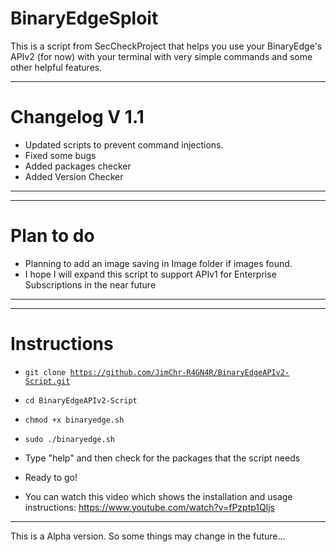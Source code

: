 # BinaryEdgeSploit

This is a script from SecCheckProject that helps you use your BinaryEdge's APIv2 (for now) with your terminal with very simple commands and some other helpful features.

------------------------------------------------
# Changelog V 1.1
- Updated scripts to prevent command injections.
- Fixed some bugs
- Added packages checker
- Added Version Checker
------------------------------------------------

------------------------------------------------
# Plan to do
- Planning to add an image saving in Image folder if images found.
- I hope I will expand this script to support APIv1 for Enterprise Subscriptions in the near future
------------------------------------------------

------------------------------------------------
# Instructions
- <code>git clone https://github.com/JimChr-R4GN4R/BinaryEdgeAPIv2-Script.git</code>
- <code>cd BinaryEdgeAPIv2-Script</code>
- <code>chmod +x binaryedge.sh</code>
- <code>sudo ./binaryedge.sh</code>
- Type "help" and then check for the packages that the script needs
- Ready to go!

- You can watch this video which shows the installation and usage instructions:
https://www.youtube.com/watch?v=fPzptp1Qljs
------------------------------------------------


This is a Alpha version. So some things may change in the future...
